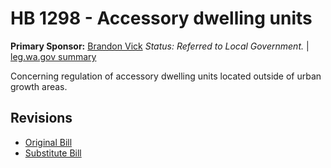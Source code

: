 # HB 1298 - Accessory dwelling units
**Primary Sponsor:** [Brandon Vick](/person/leg/brandon.vick.md)
*Status: Referred to Local Government.* | [leg.wa.gov summary](https://app.leg.wa.gov/billsummary?BillNumber=1298&Year=2021)

Concerning regulation of accessory dwelling units located outside of urban growth areas.

## Revisions
* [Original Bill](1/)
* [Substitute Bill](S/)